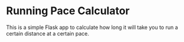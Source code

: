 # Running Pace Calculator
This is a simple Flask app to calculate how long it will take you to run a certain distance at a certain pace.